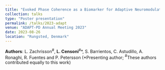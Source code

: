 ```yaml
---
title: "Evoked Phase Coherence as a Biomarker for Adaptive Neuromodulation in a Rat Model of Parkinson's Disease"
collection: talks
type: "Poster presentation"
permalink: /talks/2023-adapt
venue: "ADAPT-PD Annual Meeting 2023"
date: 2023-08-26
location: "Rungsted, Denmark"
---
```


**Authors**: L. Zachrisson$^{\#}$, **L. Censoni**$^{\#}$\*, S. Barrientos, C. Astudillo, A. Ronaghi, R. Fuentes and P. Petersson (\*Presenting author; $^{\#}$These authors contributed equally to this work)
